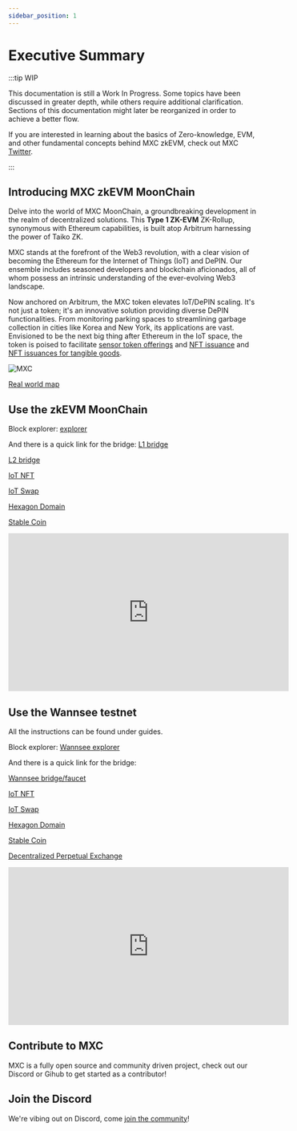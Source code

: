 ```yaml
---
sidebar_position: 1
---
```

# Executive Summary

:::tip WIP

This documentation is still a Work In Progress. Some topics have been discussed in greater depth, while others require additional clarification. Sections of this documentation might later be reorganized in order to achieve a better flow.

If you are interested in learning about the basics of Zero-knowledge, EVM, and other fundamental concepts behind MXC zkEVM, check out MXC [Twitter](https://twitter.com/MXCfoundation).

:::


## Introducing MXC zkEVM MoonChain

Delve into the world of MXC MoonChain, a groundbreaking development in the realm of decentralized solutions. This **Type 1 ZK-EVM** ZK-Rollup, synonymous with Ethereum capabilities, is built atop Arbitrum harnessing the power of Taiko ZK.

MXC stands at the forefront of the Web3 revolution, with a clear vision of becoming the Ethereum for the Internet of Things (IoT) and DePIN. Our ensemble includes seasoned developers and blockchain aficionados, all of whom possess an intrinsic understanding of the ever-evolving Web3 landscape.

Now anchored on Arbitrum, the MXC token elevates IoT/DePIN scaling. It's not just a token; it's an innovative solution providing diverse DePIN functionalities. From monitoring parking spaces to streamlining garbage collection in cities like Korea and New York, its applications are vast. Envisioned to be the next big thing after Ethereum in the IoT space, the token is poised to facilitate [sensor token offerings](https://www.mxc.org/blog/introducing-initial-sensor-offering-iso) and [NFT issuance](https://medium.com/mxc/mxprotocol-enters-multi-billion-dollar-nfc-market-4bb4a4a3e382) and [NFT issuances for tangible goods](https://hackmd.io/3PYPxJ0nQ7W_YvEqtBGqzQ).

![MXC](https://i.imgur.com/OnqcjdM.png)


[Real world map](https://explorer.mxc.com/mapper)

## Use the zkEVM MoonChain

Block explorer:
[explorer](https://explorer.mxc.com)

And there is a quick link for the bridge: 
[L1 bridge](https://erc20.mxc.com) 

[L2 bridge](https://bridge.mxc.com) 

[IoT NFT](https://nft.mxc.com) 

[IoT Swap](https://swap.mxc.com) 

[Hexagon Domain](https://mns.mxc.com) 

[Stable Coin](https://xsd.mxc.com)

<iframe width="560" height="315" src="https://www.youtube.com/embed/ym6sZsi63CQ?start=4742" title="YouTube video player" frameborder="0" allow="accelerometer; autoplay; clipboard-write; encrypted-media; gyroscope; picture-in-picture; web-share" allowfullscreen></iframe>

## Use the Wannsee testnet

All the instructions can be found under guides.

Block explorer:
[Wannsee explorer](https://wannsee-explorer.mxc.com)

And there is a quick link for the bridge: 

[Wannsee bridge/faucet](https://wannsee-bridge.mxc.com) 

[IoT NFT](https://wannsee-nft.mxc.com) 

[IoT Swap](https://wannsee-swap.mxc.com) 

[Hexagon Domain](https://wannsee-mns.mxc.com) 

[Stable Coin](https://wannsee-xsd.mxc.com) 

[Decentralized Perpetual Exchange](https://wannsee-gmx.mxc.com)


<iframe width="560" height="315" src="https://www.youtube.com/embed/QAyB-YuFlEQ" title="YouTube video player" frameborder="0" allow="accelerometer; autoplay; clipboard-write; encrypted-media; gyroscope; picture-in-picture; web-share" allowfullscreen></iframe>

## Contribute to MXC

MXC is a fully open source and community driven project, check out our Discord or Gihub to get started as a contributor!

## Join the Discord

We're vibing out on Discord, come [join the community](https://discord.com/invite/mxcfoundation)!
